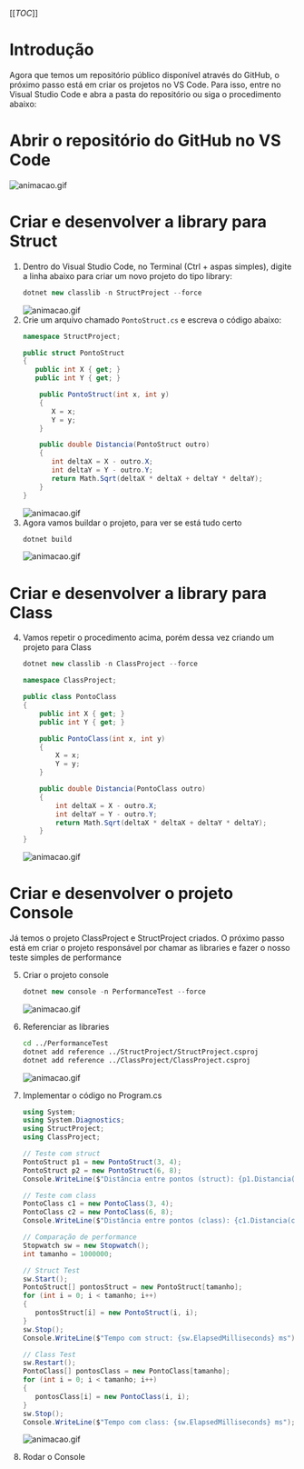 [[_TOC_]]

# Introdução

Agora que temos um repositório público disponível através do GitHub, o próximo passo está em criar os projetos no VS Code. Para isso, entre no Visual Studio Code e abra a pasta do repositório ou siga o procedimento abaixo:

# Abrir o repositório do GitHub no VS Code

![animacao.gif](/.attachments/animacao-b52fbd7d-c3d0-4383-8232-2ddccee63a17.gif)

# Criar e desenvolver a library para Struct

1. Dentro do Visual Studio Code, no Terminal (Ctrl + aspas simples), digite a linha abaixo para criar um novo projeto do tipo library:
   ```csharp
   dotnet new classlib -n StructProject --force
   ```
   ![animacao.gif](/.attachments/animacao-267eeec8-25d2-49ff-9ca3-6884b3e51423.gif)
2. Crie um arquivo chamado ``PontoStruct.cs`` e escreva o código abaixo:
   ```csharp
   namespace StructProject;

   public struct PontoStruct
   {
      public int X { get; }
      public int Y { get; }

       public PontoStruct(int x, int y)
       {
          X = x;
          Y = y;
       }

       public double Distancia(PontoStruct outro)
       {
          int deltaX = X - outro.X;
          int deltaY = Y - outro.Y;
          return Math.Sqrt(deltaX * deltaX + deltaY * deltaY);
       }
   }
   ```
   ![animacao.gif](/.attachments/animacao-801055fe-3424-4b22-abef-6cdf5b9c6533.gif)
3. Agora vamos buildar o projeto, para ver se está tudo certo
   ```csharp
   dotnet build
   ```
   ![animacao.gif](/.attachments/animacao-cd4be883-ddc1-4ec8-af7d-e77a72c59d6e.gif)

# Criar e desenvolver a library para Class

4. Vamos repetir o procedimento acima, porém dessa vez criando um projeto para Class
   ```csharp
   dotnet new classlib -n ClassProject --force
   ```
   ```csharp
   namespace ClassProject;

   public class PontoClass
   {
       public int X { get; }
       public int Y { get; }

       public PontoClass(int x, int y)
       {
           X = x;
           Y = y;
       }

       public double Distancia(PontoClass outro)
       {
           int deltaX = X - outro.X;
           int deltaY = Y - outro.Y;
           return Math.Sqrt(deltaX * deltaX + deltaY * deltaY);
       }
   }
   ```
   ![animacao.gif](/.attachments/animacao-69b36369-a209-4fb8-be2a-cad28fc4dc3c.gif)
   
# Criar e desenvolver o projeto Console

Já temos o projeto ClassProject e StructProject criados. O próximo passo está em criar o projeto responsável por chamar as libraries e fazer o nosso teste simples de performance

5. Criar o projeto console
   ```csharp
   dotnet new console -n PerformanceTest --force
   ```
   ![animacao.gif](/.attachments/animacao-aa7c61cd-ca47-4240-a72d-359603e87dfb.gif)

6. Referenciar as libraries
   ```bash
   cd ../PerformanceTest
   dotnet add reference ../StructProject/StructProject.csproj 
   dotnet add reference ../ClassProject/ClassProject.csproj
   ```
   ![animacao.gif](/.attachments/animacao-fc73190a-9896-477d-af9c-9e5685cc7a73.gif)

7. Implementar o código no Program.cs
   ```csharp
   using System;
   using System.Diagnostics;
   using StructProject;
   using ClassProject;

   // Teste com struct
   PontoStruct p1 = new PontoStruct(3, 4);
   PontoStruct p2 = new PontoStruct(6, 8);
   Console.WriteLine($"Distância entre pontos (struct): {p1.Distancia(p2)}");

   // Teste com class
   PontoClass c1 = new PontoClass(3, 4);
   PontoClass c2 = new PontoClass(6, 8);
   Console.WriteLine($"Distância entre pontos (class): {c1.Distancia(c2)}");

   // Comparação de performance
   Stopwatch sw = new Stopwatch();
   int tamanho = 1000000;

   // Struct Test
   sw.Start();
   PontoStruct[] pontosStruct = new PontoStruct[tamanho];
   for (int i = 0; i < tamanho; i++)
   {
      pontosStruct[i] = new PontoStruct(i, i);
   }
   sw.Stop();
   Console.WriteLine($"Tempo com struct: {sw.ElapsedMilliseconds} ms");

   // Class Test
   sw.Restart();
   PontoClass[] pontosClass = new PontoClass[tamanho];
   for (int i = 0; i < tamanho; i++)
   {
      pontosClass[i] = new PontoClass(i, i);
   }
   sw.Stop();
   Console.WriteLine($"Tempo com class: {sw.ElapsedMilliseconds} ms");
   ```
   ![animacao.gif](/.attachments/animacao-23a824c5-242a-4485-9d97-932d71d64d7c.gif)

8. Rodar o Console
   